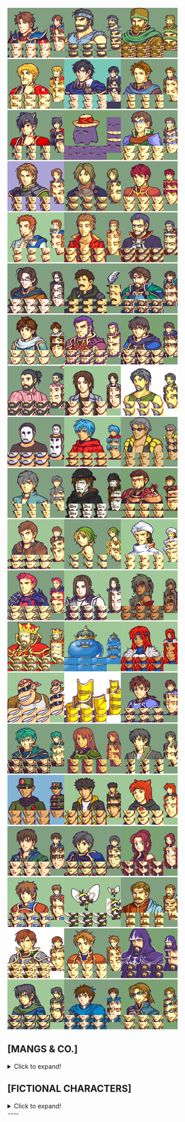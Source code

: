 ![Donlot (Main) {AI, NX, Wasdye}.png](https://github.com/Wasdye/Donclave-Repo/blob/main/Donlot/Donlot%20(Main)%20%7BAI%2C%20NX%2C%20Wasdye%7D.png "Donlot (Main) {AI, NX, Wasdye}")![Czarpy {CJ}.png](https://github.com/Wasdye/Donclave-Repo/blob/main/Pastor/Czarpy%20%7BCJ%7D.png "Czarpy {CJ}.png")![Crimmy {CJ}.png](https://github.com/Wasdye/Donclave-Repo/blob/main/Crimmy/Crimmy%20%7BCJ%7D.png "Crimmy {CJ}.png")![Nohrianguy {Tom776, NX}.png](https://github.com/Wasdye/Donclave-Repo/blob/main/Evil%20Mangs%20Empire/Nohrian/Nohrianguy%20%7BTom776%2C%20NX%7D.png "Nohrianguy {Tom776, NX}.png")![NX.png](https://github.com/Wasdye/Donclave-Repo/blob/main/Evil%20Mangs%20Empire/Nameless%20X%20NX/NX.png "NX.png")![Philip_Tactician {NX, Wasdye}.png](https://github.com/Wasdye/Donclave-Repo/blob/main/Phil/Philip_Tactician%20%7BNX%2C%20Wasdye%7D.png "Philip_Tactician {NX, Wasdye}.png")![Cat Yera {CJ, Yera, Wasdye}.png](https://github.com/Wasdye/Donclave-Repo/blob/main/Yera/Cat%20Yera%20%7BCJ%2C%20Yera%2C%20Wasdye%7D.png "Cat Yera {CJ, Yera, Wasdye}.png")![Pazuzu.png](https://github.com/Wasdye/Donclave-Repo/blob/main/Pazuzu/Pazuzu.png "Pazuzu.png")![Conlad.png](https://github.com/Wasdye/Donclave-Repo/blob/main/Conlad/Conlad.png "Conlad.png")![Mishi.png](https://github.com/Wasdye/Donclave-Repo/blob/main/Mishi.png "Mishi.png")![Abundy Older {Orihara_Saki}.png](https://github.com/Wasdye/Donclave-Repo/blob/main/Evil%20Mangs%20Empire/Abundy/Abundy%20Older%20%7BOrihara_Saki%7D.png "Abundy Older {Orihara_Saki}.png")![Lukas {CJ}.png](https://github.com/Wasdye/Donclave-Repo/blob/main/Evil%20Mangs%20Empire/Lukas/Lukas%20%7BCJ%7D.png "Lukas {CJ}.png")![Paterino.png](https://github.com/Wasdye/Donclave-Repo/blob/main/Evil%20Mangs%20Empire/Paterino/Paterino.png "Paterino.png")![Tambo {Glac}.png](https://github.com/Wasdye/Donclave-Repo/blob/main/Evil%20Mangs%20Empire/Tambo/Tambo%20%7BGlac%7D.png "Tambo {Glac}.png")![TheD4rkblade.png](https://github.com/Wasdye/Donclave-Repo/blob/main/D4rkblade%20Darkblade/TheD4rkblade.png "TheD4rkblade.png")![Wasdye - Base.png](https://github.com/Wasdye/Donclave-Repo/blob/main/Wasdye/Wasdye%20-%20Base.png "Wasdye - Base.png")![SneedwingGBA.png](https://github.com/Wasdye/Donclave-Repo/blob/main/Speedwing/SneedwingGBA.png "SneedwingGBA.png")![Axom_frames.png](https://github.com/Wasdye/Donclave-Repo/blob/main/Axomm/Axom_frames.png "Axom_frames.png")![AetherPortrait.png](https://github.com/Wasdye/Donclave-Repo/blob/main/Old%20Inactive%20members/Aether/AetherPortrait.png "AetherPortrait.png")![Andora FE8 {NickT}.png](https://github.com/Wasdye/Donclave-Repo/blob/main/Andora/Andora%20FE8%20%7BNickT%7D.png "Andora FE8 {NickT}.png")![Arbiter.png](https://github.com/Wasdye/Donclave-Repo/blob/main/Arbiter.png "Arbiter.png")![Brand-2025.png](https://github.com/Wasdye/Donclave-Repo/blob/main/Brand/Brand-2025.png "Brand-2025.png")![Buster.png](https://github.com/Wasdye/Donclave-Repo/blob/main/Buster/Buster.png "Buster.png")![Cazo.png](https://github.com/Wasdye/Donclave-Repo/blob/main/Old%20Inactive%20members/Cazo/Cazo.png "Cazo.png")![Chillstone.png](https://github.com/Wasdye/Donclave-Repo/blob/main/Chillstone/Chillstone.png "Chillstone.png")![CJ-new {CJ}.png](https://github.com/Wasdye/Donclave-Repo/blob/main/Old%20Inactive%20members/CJ/CJ-new%20%7BCJ%7D.png "CJ-new {CJ}.png")![Creative.png](https://github.com/Wasdye/Donclave-Repo/blob/main/Creative/Creative.png "Creative.png")![Dew {CJ}.png](https://github.com/Wasdye/Donclave-Repo/blob/main/Drew%20and%20Trec/Dew%20%7BCJ%7D.png "Dew {CJ}.png")![Eister {Guy that exists}.png](https://github.com/Wasdye/Donclave-Repo/blob/main/Existlot/Eister%20%7BGuy%20that%20exists%7D.png "Eister {Guy that exists}.png")![EmperorFatihWreimu.png](https://github.com/Wasdye/Donclave-Repo/blob/main/Old%20Inactive%20members/Fatih%20Hammer/EmperorFatihWreimu.png "EmperorFatihWreimu.png")![Ghostrick_portrait.png](https://github.com/Wasdye/Donclave-Repo/blob/main/Ghostrick/Ghostrick_portrait.png "Ghostrick_portrait.png")![Hanakko.png](https://github.com/Wasdye/Donclave-Repo/blob/main/Evil%20Mangs%20Empire/Hanakko/Hanakko.png "Hanakko.png")![Sultan.png](https://github.com/Wasdye/Donclave-Repo/blob/main/Old%20Inactive%20members/Sultan.png "Sultan.png")![Rawr {Juan, NX, Wasdye}.png](https://github.com/Wasdye/Donclave-Repo/blob/main/Juan%20Rawr%20Oof/Rawr%20%7BJuan%2C%20NX%2C%20Wasdye%7D.png "Rawr {Juan, NX, Wasdye}.png")![Julian.png](https://github.com/Wasdye/Donclave-Repo/blob/main/Julian/Julian.png "Julian.png")![Kayla{Zeldacrafter}.png](https://github.com/Wasdye/Donclave-Repo/blob/main/Kayla%7BZeldacrafter%7D.png "Kayla{Zeldacrafter}.png")![new_king_alfred_portrait {Ghostrick152}.png](https://github.com/Wasdye/Donclave-Repo/blob/main/King%20Alfred/new_king_alfred_portrait%20%7BGhostrick152%7D.png "new_king_alfred_portrait {Ghostrick152}.png")![King of Slimes {Ghostrick152}.png](https://github.com/Wasdye/Donclave-Repo/blob/main/King%20of%20Slimes%20%7BGhostrick152%7D.png "King of Slimes {Ghostrick152}.png")![Kira-Main.png](https://github.com/Wasdye/Donclave-Repo/blob/main/Kira/Kira-Main.png "Kira-Main.png")![DKC, Funky Kong {ZessDynamite}.png](https://github.com/Wasdye/Donclave-Repo/blob/main/Evil%20Mangs%20Empire/Klokinator/DKC%2C%20Funky%20Kong%20%7BZessDynamite%7D.png "DKC, Funky Kong {ZessDynamite}.png")![Piss Lexi.png](https://github.com/Wasdye/Donclave-Repo/blob/main/Piss%20Lexi.png "Piss Lexi.png")![Lycel - Definitive edition.png](https://github.com/Wasdye/Donclave-Repo/blob/main/Lycel/Lycel%20-%20Definitive%20edition.png "Lycel - Definitive edition.png")![MaxNew8.png](https://github.com/Wasdye/Donclave-Repo/blob/main/Max/MaxNew8.png "MaxNew8.png")![Milk (Pegasus) {CJ, Wasdye}.png](https://github.com/Wasdye/Donclave-Repo/blob/main/Milk/Milk%20(Pegasus)%20%7BCJ%2C%20Wasdye%7D.png "Milk (Pegasus) {CJ, Wasdye}.png")![Morbick.png](https://github.com/Wasdye/Donclave-Repo/blob/main/Morbick/Morbick.png "Morbick.png")![MIKEWAZOWSKISMILE.png](https://github.com/Wasdye/Donclave-Repo/blob/main/Old%20Inactive%20members/MIKEWAZOWSKISMILE.png "MIKEWAZOWSKISMILE.png")![Mus-new.png](https://github.com/Wasdye/Donclave-Repo/blob/main/Mus/Mus-new.png "Mus-new.png")![Prodawg2-CAT.png](https://github.com/Wasdye/Donclave-Repo/blob/main/Prodawg/Prodawg2-CAT.png "Prodawg2-CAT.png")![Runso (Swordmaster) {Wasdye, CJ}.png](https://github.com/Wasdye/Donclave-Repo/blob/main/Runso/Runso%20(Swordmaster)%20%7BWasdye%2C%20CJ%7D.png "Runso (Swordmaster) {Wasdye, CJ}.png")![Sarmurai.png](https://github.com/Wasdye/Donclave-Repo/blob/main/Sarm/Sarmurai.png "Sarmurai.png")![Scarlet.png](https://github.com/Wasdye/Donclave-Repo/blob/main/Old%20Inactive%20members/Scarlet.png "Scarlet.png")![Sorin2.png](https://github.com/Wasdye/Donclave-Repo/blob/main/Sorin/Sorin2.png "Sorin2.png")![Soul_Honey.png](https://github.com/Wasdye/Donclave-Repo/blob/main/Soulhoney/Soul_Honey.png "Soul_Honey.png")![Stachen.png](https://github.com/Wasdye/Donclave-Repo/blob/main/Stachen.png "Stachen.png")![Tizi.png](https://github.com/Wasdye/Donclave-Repo/blob/main/Tizi/Tizi.png "Tizi.png")![Ultra {CJ}.png](https://github.com/Wasdye/Donclave-Repo/blob/main/Ultra/Ultra%20%7BCJ%7D.png "Ultra {CJ}.png")![Vale.png](https://github.com/Wasdye/Donclave-Repo/blob/main/Old%20Inactive%20members/Vale.png "Vale.png")![Wind 4.0 {Wind, Mus}.png](https://github.com/Wasdye/Donclave-Repo/blob/main/Wind/Wind%204.0%20%7BWind%2C%20Mus%7D.png "Wind 4.0 {Wind, Mus}.png")![Wooper_fr.png](https://github.com/Wasdye/Donclave-Repo/blob/main/Wooper/Wooper_fr.png "Wooper_fr.png")![Ze_Lumpy.png](https://github.com/Wasdye/Donclave-Repo/blob/main/Ze_Lumpy.png "Ze_Lumpy.png")

## [MANGS & CO.]

<details><summary>Click to expand!</summary>

![Mangs-AltMini.png](https://github.com/Wasdye/Donclave-Repo/blob/main/Evil%20Mangs%20Empire/Mangs/Mangs-AltMini.png "Mangs-AltMini.png")![BethanyGold.png](https://github.com/Wasdye/Donclave-Repo/blob/main/Evil%20Mangs%20Empire/Bethany/BethanyGold.png "BethanyGold.png")![Ghebanny.png](https://github.com/Wasdye/Donclave-Repo/blob/main/Evil%20Mangs%20Empire/Bethany/Ghebanny.png "Ghebanny.png")![Jake.png](https://github.com/Wasdye/Donclave-Repo/blob/main/Evil%20Mangs%20Empire/Cyan/Jake.png "Jake.png")![Davis.png](https://github.com/Wasdye/Donclave-Repo/blob/main/Evil%20Mangs%20Empire/Davis/Davis.png "Davis.png")![PH.png](https://github.com/Wasdye/Donclave-Repo/blob/main/Evil%20Mangs%20Empire/PH/PH.png "PH.png")![Dsnoon.png](https://github.com/Wasdye/Donclave-Repo/blob/main/Evil%20Mangs%20Empire/Dsnoon/Dsnoon.png "Dsnoon.png")![Shuusuke.png](https://github.com/Wasdye/Donclave-Repo/blob/main/Evil%20Mangs%20Empire/Shuusuke.png "Shuusuke.png")![Vandal.png](https://github.com/Wasdye/Donclave-Repo/blob/main/Evil%20Mangs%20Empire/Vandal.png "Vandal.png")![Lemon Tart.png](https://github.com/Wasdye/Donclave-Repo/blob/main/Evil%20Mangs%20Empire/Lemon%20Tart.png "Lemon Tart.png")![Alice.png](https://github.com/Wasdye/Donclave-Repo/blob/main/Evil%20Mangs%20Empire/Alice.png "Alice.png")![Areku.png](https://github.com/Wasdye/Donclave-Repo/blob/main/Evil%20Mangs%20Empire/Areku.png "Areku.png")![Ephraim225.png](https://github.com/Wasdye/Donclave-Repo/blob/main/Evil%20Mangs%20Empire/Ephraim225.png "Ephraim225.png")![Firelance_REAL {Glac}.png](https://github.com/Wasdye/Donclave-Repo/blob/main/Evil%20Mangs%20Empire/Firelance/Firelance_REAL%20%7BGlac%7D.png "Firelance_REAL {Glac}.png")![The Last Rebel.png](https://github.com/Wasdye/Donclave-Repo/blob/main/Evil%20Mangs%20Empire/Rebel/The%20Last%20Rebel.png "The Last Rebel.png")![Noelle.png](https://github.com/Wasdye/Donclave-Repo/blob/main/Evil%20Mangs%20Empire/Noelle/Noelle.png "Noelle.png")![Subbie 2.png](https://github.com/Wasdye/Donclave-Repo/blob/main/Evil%20Mangs%20Empire/Subbie/Subbie%202.png "Subbie 2.png")![Zeldacrafter.png](https://github.com/Wasdye/Donclave-Repo/blob/main/Evil%20Mangs%20Empire/Zeldacrafter/Zeldacrafter.png "Zeldacrafter.png")![Zev_portrait.png](https://github.com/Wasdye/Donclave-Repo/blob/main/Evil%20Mangs%20Empire/Zev/Zev_portrait.png "Zev_portrait.png")![Poneko_Dress.png](https://github.com/Wasdye/Donclave-Repo/blob/main/Evil%20Mangs%20Empire/Poneko/Poneko_Dress.png "Poneko_Dress.png")![Modern_Berzerker.png](https://github.com/Wasdye/Donclave-Repo/blob/main/Evil%20Mangs%20Empire/Modern%20Berserker/Modern_Berzerker.png "Modern_Berzerker.png")![Karl.png](https://github.com/Wasdye/Donclave-Repo/blob/main/Evil%20Mangs%20Empire/Karl.png "Karl.png")![Spring.png](https://github.com/Wasdye/Donclave-Repo/blob/main/Evil%20Mangs%20Empire/Spring/Spring.png "Spring.png")![MKDH.png](https://github.com/Wasdye/Donclave-Repo/blob/main/Evil%20Mangs%20Empire/MKDH.png "MKDH.png")



----



</details>

## [FICTIONAL CHARACTERS]

<details><summary>Click to expand!</summary>

![LEGO BARTH.png](https://github.com/Wasdye/Donclave-Repo/blob/main/Non-user%20characters/FE%20characters/LEGO%20BARTH.png "LEGO BARTH.png")![Jack_Frost{Nigaki, Waka}.png](https://github.com/Wasdye/Donclave-Repo/blob/main/Non-user%20characters/Jack_Frost%7BNigaki%2C%20Waka%7D.png "Jack_Frost{Nigaki, Waka}.png")![Rance.png](https://github.com/Wasdye/Donclave-Repo/blob/main/Non-user%20characters/Rance.png "Rance.png")![Rance {Atey} (Prodawg recolor).png](https://github.com/Wasdye/Donclave-Repo/blob/main/Non-user%20characters/Rance%20%7BAtey%7D%20(Prodawg%20recolor).png "Rance {Atey} (Prodawg recolor).png")![Rance Fe8 Colors.png](https://github.com/Wasdye/Donclave-Repo/blob/main/Non-user%20characters/Rance%20Fe8%20Colors.png "Rance Fe8 Colors.png")![Groroth.png](https://github.com/Wasdye/Donclave-Repo/blob/main/Non-user%20characters/Groroth.png "Groroth.png")![Groroth_Japanese.png](https://github.com/Wasdye/Donclave-Repo/blob/main/Non-user%20characters/Groroth_Japanese.png "Groroth_Japanese.png")![GrorothF_Japanese.png](https://github.com/Wasdye/Donclave-Repo/blob/main/Non-user%20characters/GrorothF_Japanese.png "GrorothF_Japanese.png")![Jack Garland.png](https://github.com/Wasdye/Donclave-Repo/blob/main/Non-user%20characters/Jack%20Garland.png "Jack Garland.png")![Jack Garland Armor.png](https://github.com/Wasdye/Donclave-Repo/blob/main/Non-user%20characters/Jack%20Garland%20Armor.png "Jack Garland Armor.png")![Stranger of Paradise - Neon - Abundy_Request.png](https://github.com/Wasdye/Donclave-Repo/blob/main/Non-user%20characters/Stranger%20of%20Paradise%20-%20Neon%20-%20Abundy_Request.png "Stranger of Paradise - Neon - Abundy_Request.png")![Lyn {Zeldacrafter}.png](https://github.com/Wasdye/Donclave-Repo/blob/main/Non-user%20characters/FE%20characters/Lyn%20%7BZeldacrafter%7D.png "Lyn {Zeldacrafter}.png")![SHRIGMA.png](https://github.com/Wasdye/Donclave-Repo/blob/main/Non-user%20characters/SHRIGMA.png "SHRIGMA.png")![Soyjak.png](https://github.com/Wasdye/Donclave-Repo/blob/main/Non-user%20characters/Soyjak.png "Soyjak.png")![Vyland(Zmr, Peerless, Blueey, Nickt).png](https://github.com/Wasdye/Donclave-Repo/blob/main/Non-user%20characters/FE%20characters/Vyland(Zmr%2C%20Peerless%2C%20Blueey%2C%20Nickt).png "Vyland(Zmr, Peerless, Blueey, Nickt).png")![Wrys_Zerk{NX}.png](https://github.com/Wasdye/Donclave-Repo/blob/main/Non-user%20characters/FE%20characters/Wrys_Zerk%7BNX%7D.png "Wrys_Zerk{NX}.png")![Goldmary{NX}.png](https://github.com/Wasdye/Donclave-Repo/blob/main/Non-user%20characters/FE%20characters/Goldmary%7BNX%7D.png "Goldmary{NX}.png")![Macellan (Nomad) {Donlot, Bwan}.png](https://github.com/Wasdye/Donclave-Repo/blob/main/Non-user%20characters/FE%20characters/Macellan%20(Nomad)%20%7BDonlot%2C%20Bwan%7D.png "Macellan (Nomad) {Donlot, Bwan}.png")![Unil.png](https://github.com/Wasdye/Donclave-Repo/blob/main/Non-user%20characters/Unil.png "Unil.png")![BrasilinaGBA.png](https://github.com/Wasdye/Donclave-Repo/blob/main/Non-user%20characters/FE%20characters/BrasilinaGBA.png "BrasilinaGBA.png")![Shantae.png](https://github.com/Wasdye/Donclave-Repo/blob/main/Non-user%20characters/Shantae.png "Shantae.png")![TanAnna{Yera,CJ,Wasdye}.png.png](https://github.com/Wasdye/Donclave-Repo/blob/main/Non-user%20characters/TanAnna%7BYera%2CCJ%2CWasdye%7D.png "TanAnna{Yera,CJ,Wasdye}.png.png")



----



</details>
----

